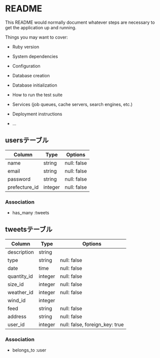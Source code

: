 # README

This README would normally document whatever steps are necessary to get the
application up and running.

Things you may want to cover:

* Ruby version

* System dependencies

* Configuration

* Database creation

* Database initialization

* How to run the test suite

* Services (job queues, cache servers, search engines, etc.)

* Deployment instructions

* ...


## usersテーブル

| Column          | Type    | Options     |
| --------------- | ------  | ----------- |
| name            | string  | null: false |
| email           | string  | null: false |
| password        | string  | null: false |
| prefecture_id   | integer | null: false |

### Association

- has_many :tweets

## tweetsテーブル

| Column         | Type       | Options                        |
| -------------- | ------     | ------------------------------ |
| description    | string     |                                |
| type           | string     | null: false                    |
| date           | time       | null: false                    |
| quantity_id    | integer    | null: false                    |
| size_id        | integer    | null: false                    |
| weather_id     | integer    | null: false                    |
| wind_id        | integer    |                                |
| feed           | string     | null: false                    |
| address        | string     | null: false                    |
| user_id        | integer    | null: false, foreign_key: true |

### Association

- belongs_to :user